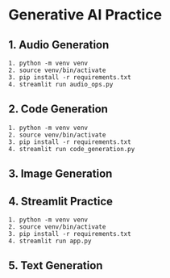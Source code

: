 # Generative AI Practice

## 1. Audio Generation
    1. python -m venv venv
    2. source venv/bin/activate
    3. pip install -r requirements.txt
    4. streamlit run audio_ops.py

## 2. Code Generation
    1. python -m venv venv
    2. source venv/bin/activate
    3. pip install -r requirements.txt
    4. streamlit run code_generation.py

## 3. Image Generation

## 4. Streamlit Practice
    1. python -m venv venv
    2. source venv/bin/activate
    3. pip install -r requirements.txt
    4. streamlit run app.py
    
## 5. Text Generation
